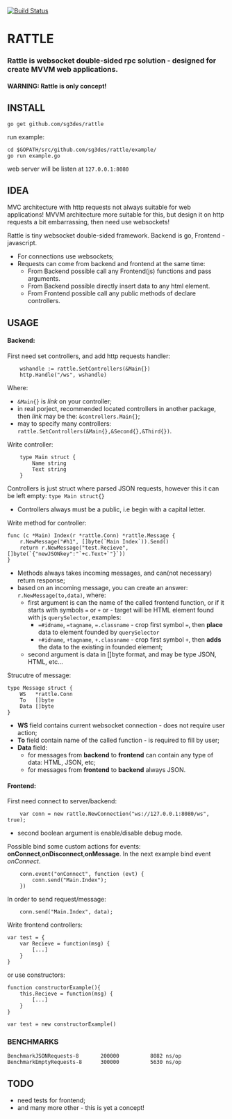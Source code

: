 [![Build Status](https://travis-ci.org/sg3des/rattle.svg?branch=master)](https://travis-ci.org/sg3des/rattle)

# RATTLE

### Rattle is websocket double-sided rpc solution - designed for create MVVM web applications.

#### WARNING: Rattle is only concept!

## INSTALL

	go get github.com/sg3des/rattle

run example:

	cd $GOPATH/src/github.com/sg3des/rattle/example/ 
	go run example.go

web server will be listen at `127.0.0.1:8080`


## IDEA

MVC architecture with http requests not always suitable for web applications! 
MVVM architecture more suitable for this, but design it on http requests a bit embarrassing, then need use websockets! 

Rattle is tiny websocket double-sided framework. Backend is go, Frontend - javascript.

* For connections use websockets;
* Requests can come from backend and frontend at the same time: 
	* From Backend possible call any Frontend(js) functions and pass arguments.
	* From Backend possible directly insert data to any html element.
	* From Frontend possible call any public methods of declare controllers.


## USAGE

#### Backend:

First need set controllers, and add http requests handler:

```
	wshandle := rattle.SetControllers(&Main{})
	http.Handle("/ws", wshandle)
```
Where: 
* `&Main{}` is *link* on your controller;
* in real porject, recommended located controllers in another package, then *link* may be the: `&controllers.Main{}`;
* may to specify many controllers: `rattle.SetControllers(&Main{},&Second{},&Third{})`.


Write controller:

```
	type Main struct {
		Name string
		Text string
	}
```
Controllers is just struct where parsed JSON requests, however this it can be left empty: `type Main struct{}`
* Controllers always must be a public,  i.e begin with a capital letter.

Write method for controller:
```
func (c *Main) Index(r *rattle.Conn) *rattle.Message {
	r.NewMessage("#h1", []byte(`Main Index`)).Send()
	return r.NewMessage("test.Recieve", []byte(`{"newJSONkey":"`+c.Text+`"}`))
}

```
* Methods always takes incoming messages, and can(not necessary) return response;
* based on an incoming message, you can create an answer: `r.NewMessage(to,data)`, where:
	* first argument is can the name of the called frontend function, or if it starts with symbols `=` or `+` or - target will be HTML element found with js `querySelector`, examples:
		* `=#idname`, `=tagname`, `=.classname` - crop first symbol `=`, then **place** data to element founded by `querySelector`
		* `+#idname`, `+tagname`, `+.classname` - crop first symbol `+`, then **adds** the data to the existing in founded element;
	* second argument is data in []byte format, and may be type JSON, HTML, etc...


Strucutre of message:
```
type Message struct {
	WS   *rattle.Conn
	To   []byte
	Data []byte
}
```
* **WS** field contains current websocket connection - does not require user action;
* **To** field contain name of the called function - is required to fill by user;
* **Data** field: 
	* for messages from **backend** to **frontend** can contain any type of data: HTML, JSON, etc;
	* for messages from **frontend** to **backend** always JSON.


#### Frontend:
First need connect to server/backend:

```
	var conn = new rattle.NewConnection("ws://127.0.0.1:8080/ws", true);
```
* second boolean argument is enable/disable debug mode.

Possible bind some custom actions for events: **onConnect**,**onDisconnect**,**onMessage**. In the next example bind event *onConnect*. 
```
	conn.event("onConnect", function (evt) {
		conn.send("Main.Index");
	})

```

In order to send request/message:
```
	conn.send("Main.Index", data);
```

Write frontend controllers:
```
var test = {
	var Recieve = function(msg) {
		[...]
	}
}
```

or use constructors:
```
function constructorExample(){
	this.Recieve = function(msg) {
		[...]
	}
}

var test = new constructorExample()
```

### BENCHMARKS

	BenchmarkJSONRequests-8 	  200000	      8082 ns/op
	BenchmarkEmptyRequests-8	  300000	      5630 ns/op


## TODO

* need tests for frontend;
* and many more other - this is yet a concept!
